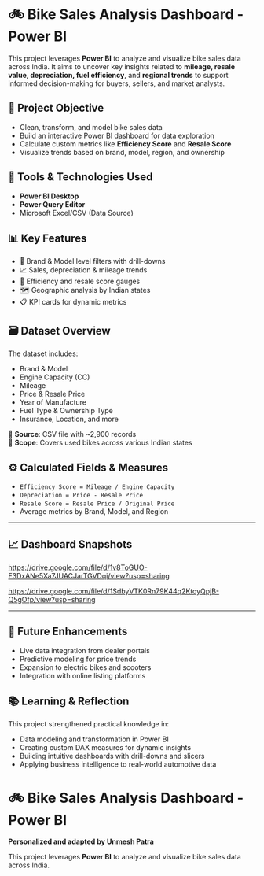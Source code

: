 # 🚲 Bike Sales Analysis Dashboard - Power BI

This project leverages **Power BI** to analyze and visualize bike sales data across India. It aims to uncover key insights related to **mileage, resale value, depreciation, fuel efficiency**, and **regional trends** to support informed decision-making for buyers, sellers, and market analysts.

## 📌 Project Objective

- Clean, transform, and model bike sales data
- Build an interactive Power BI dashboard for data exploration
- Calculate custom metrics like **Efficiency Score** and **Resale Score**
- Visualize trends based on brand, model, region, and ownership

## 🧰 Tools & Technologies Used

- **Power BI Desktop**
- **Power Query Editor**
- Microsoft Excel/CSV (Data Source)

## 📊 Key Features

- 📍 Brand & Model level filters with drill-downs
- 📈 Sales, depreciation & mileage trends
- 🎯 Efficiency and resale score gauges
- 🗺️ Geographic analysis by Indian states
- 📋 KPI cards for dynamic metrics

## 🗃️ Dataset Overview

The dataset includes:
- Brand & Model
- Engine Capacity (CC)
- Mileage
- Price & Resale Price
- Year of Manufacture
- Fuel Type & Ownership Type
- Insurance, Location, and more

🔸 **Source**: CSV file with ~2,900 records  
🔸 **Scope**: Covers used bikes across various Indian states

## ⚙️ Calculated Fields & Measures

- `Efficiency Score = Mileage / Engine Capacity`
- `Depreciation = Price - Resale Price`
- `Resale Score = Resale Price / Original Price`
- Average metrics by Brand, Model, and Region

---

## 📈 Dashboard Snapshots

https://drive.google.com/file/d/1v8ToGUO-F3DxANe5Xa7JUACJarTGVDqi/view?usp=sharing

https://drive.google.com/file/d/1SdbyVTK0Rn79K44q2KtoyQpjB-Q5gOfp/view?usp=sharing

---

## 🔮 Future Enhancements

- Live data integration from dealer portals
- Predictive modeling for price trends
- Expansion to electric bikes and scooters
- Integration with online listing platforms


## 📚 Learning & Reflection

This project strengthened practical knowledge in:
- Data modeling and transformation in Power BI  
- Creating custom DAX measures for dynamic insights  
- Building intuitive dashboards with drill-downs and slicers  
- Applying business intelligence to real-world automotive data


# 🚲 Bike Sales Analysis Dashboard - Power BI

**Personalized and adapted by Unmesh Patra**

This project leverages **Power BI** to analyze and visualize bike sales data across India.